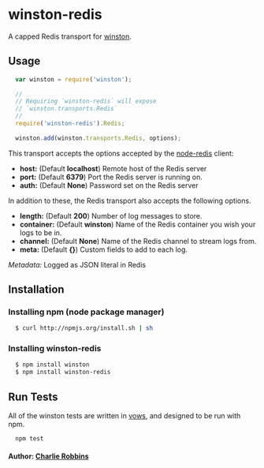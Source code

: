 # winston-redis

A capped Redis transport for [winston][0].

## Usage
``` js
  var winston = require('winston');
  
  //
  // Requiring `winston-redis` will expose 
  // `winston.transports.Redis`
  //
  require('winston-redis').Redis;
  
  winston.add(winston.transports.Redis, options);
```

This transport accepts the options accepted by the [node-redis][1] client:

* __host:__ (Default **localhost**) Remote host of the Redis server
* __port:__ (Default **6379**) Port the Redis server is running on.
* __auth:__ (Default **None**) Password set on the Redis server

In addition to these, the Redis transport also accepts the following options.

* __length:__ (Default **200**) Number of log messages to store.
* __container:__ (Default **winston**) Name of the Redis container you wish your logs to be in.
* __channel:__ (Default **None**) Name of the Redis channel to stream logs from.
* __meta:__ (Default **{}**) Custom fields to add to each log.

*Metadata:* Logged as JSON literal in Redis

## Installation

### Installing npm (node package manager)

``` bash
  $ curl http://npmjs.org/install.sh | sh
```

### Installing winston-redis

``` bash
  $ npm install winston
  $ npm install winston-redis
```

## Run Tests
All of the winston tests are written in [vows][2], and designed to be run with npm. 

```
  npm test
```

#### Author: [Charlie Robbins](http://github.com/indexzero)

[0]: https://github.com/indexzero/winston
[1]: https://github.com/mranney/node_redis
[2]: http://vowsjs.org